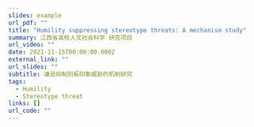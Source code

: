 ```yaml
---
slides: example
url_pdf: ""
title: "Humility suppressing stereotype threats: A mechanism study"
summary: 江西省高校人文社会科学 研究项目
url_video: ""
date: 2021-11-15T00:00:00.000Z
external_link: ""
url_slides: ""
subtitle: 谦逊抑制刻板印象威胁的机制研究
tags:
  - Humility
  - Stereotype threat
links: []
url_code: ""
---
```

